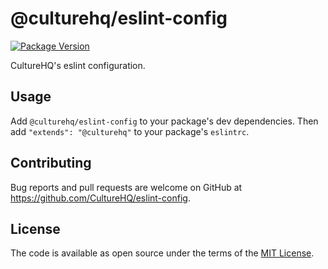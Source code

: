 # @culturehq/eslint-config

[![Package Version](https://img.shields.io/npm/v/@culturehq/eslint-config.svg)](https://www.npmjs.com/package/@culturehq/eslint-config)

CultureHQ's eslint configuration.

## Usage

Add `@culturehq/eslint-config` to your package's dev dependencies. Then add `"extends": "@culturehq"` to your package's `eslintrc`.

## Contributing

Bug reports and pull requests are welcome on GitHub at https://github.com/CultureHQ/eslint-config.

## License

The code is available as open source under the terms of the [MIT License](https://opensource.org/licenses/MIT).
